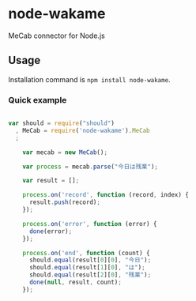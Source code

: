 node-wakame
===========

MeCab connector for Node.js

Usage
-----

Installation command is `npm install node-wakame`.

### Quick example

```javascript

var should = require("should")
  , MeCab = require('node-wakame').MeCab
  ;

    var mecab = new MeCab();

    var process = mecab.parse("今日は残業");

    var result = [];

    process.on('record', function (record, index) {
      result.push(record);
    });

    process.on('error', function (error) {
      done(error);
    });

    process.on('end', function (count) {
      should.equal(result[0][0], "今日");
      should.equal(result[1][0], "は");
      should.equal(result[2][0], "残業");
      done(null, result, count);
    });
```
